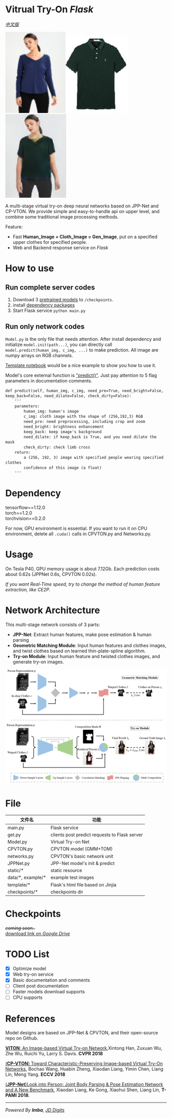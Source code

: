 # Vitrual Try-On *Flask*

[*中文版*](http://github.com/GrayXu/Virtual-Try-On-Flask/blob/master/README_cn.md)

![20200118004320.png](https://raw.githubusercontent.com/GrayXu/Online-Storage/master/img/20200118004320.png)![20200118004342.png](https://raw.githubusercontent.com/GrayXu/Online-Storage/master/img/20200118004342.png)![20200118004359.png](https://raw.githubusercontent.com/GrayXu/Online-Storage/master/img/20200118004359.png)

A multi-stage virtual try-on deep neural networks based on JPP-Net and CP-VTON. We provide simple and easy-to-handle api on upper level, and combine some traditional image processing methods.

Feature:
- Fast **Human_Image + Cloth_Image = Gen_Image**, put on a specified upper clothes for specified people.
- Web and Backend response service on *Flask*

# How to use

## Run complete server codes

1. Download 3 [pretrained models](#checkpoints) to `/checkpoints`.
2. install [dependency packages](#Dependency)
3. Start Flask service `python main.py`

## Run only network codes

`Model.py` is the only file that needs attention. After install dependency and initialize `model.init(path...)`, you can directly call `model.predict(human_img, c_img, ...)` to make prediction. All image are numpy arrays on RGB channels.

[Template notebook](http://github.com/GrayXu/Virtual-Try-On-Flask/blob/master/Template.ipynb) would be a nice example to show you how to use it.

Model's core external function is ["predict()"](http://github.com/GrayXu/Virtual-Try-On-Flask/blob/master/Model.py#L36). Just pay attention to 5 flag parameters in documentation comments.

```
def predict(self, human_img, c_img, need_pre=True, need_bright=False, keep_back=False, need_dilate=False, check_dirty=False):
    '''
    parameters: 
        human_img: human's image
        c_img: cloth image with the shape of (256,192,3) RGB
        need_pre: need preprocessing, including crop and zoom 
        need_bright: brightness enhancement
        keep_back: keep image's background
        need_dilate: if keep_back is True, and you need dilate the mask
        check_dirty: check limb cross
    return: 
        a (256, 192, 3) image with specified people wearing specified clothes
        confidence of this image (a float)
    '''
```

# Dependency

tensorflow==1.12.0  
torch==1.2.0  
torchvision==0.2.0  

For now, GPU environment is essential. If you want to run it on CPU environment, delete all `.cuda()` calls in CPVTON.py and Networks.py.  

# Usage

On Tesla P40, GPU memory usage is about 7.12Gb. Each prediction costs about 0.62s (JPPNet 0.6s, CPVTON 0.02s).

*If you want Real-Time speed, try to change the method of human feature extraction, like CE2P.*

# Network Architecture

This multi-stage network consists of 3 parts:
- **JPP-Net**: Extract human features, make pose estimation & human parsing
- **Geometric Matching Module**: Input human features and clothes images, and twist clothes based on learned thin-plate-spline algorithm.
- **Try-on Module**: Input human feature and twisted clothes images, and generate try-on images.


![20200117182844.png](https://raw.githubusercontent.com/GrayXu/Online-Storage/master/img/20200117182844.png)

# File

文件名 | 功能  
-|-  
main.py | Flask service  
get.py | clients post predict requests to Flask server  
Model.py | Virtual Try-on Net
CPVTON.py | CPVTON model (GMM+TOM)
networks.py | CPVTON's basic network unit
JPPNet.py | JPP-Net model's init & predict
static/* | static resource
data/\*, example/\* | example test images
template/\* | Flask's html file based on Jinjia
checkpoints/\* | checkpoints dir

# Checkpoints

~~*coming soon..*~~  
[download link on *Google Drive*](https://drive.google.com/open?id=1kV9Xf9tDaqH_-2ZDBA6-_lMg8_FmvE1t)

# TODO List

- [x] Optimize model  
- [x] Web try-on service  
- [x] Basic documentation and comments  
- [ ] Client post documentation  
- [ ] Faster models download supports  
- [ ] CPU supports

# References

Model designs are based on JPP-Net & CPVTON, and their open-source repo on Github.  

[**VITON**: An Image-based Virtual Try-on Network](https://arxiv.org/abs/1711.08447v1),Xintong Han, Zuxuan Wu, Zhe Wu, Ruichi Yu, Larry S. Davis. **CVPR 2018**

[(**CP-VTON**) Toward Characteristic-Preserving Image-based Virtual Try-On Networks](https://arxiv.org/abs/1807.07688), Bochao Wang, Huabin Zheng, Xiaodan Liang, Yimin Chen, Liang Lin, Meng Yang. **ECCV 2018**

[(**JPP-Net**)Look into Person: Joint Body Parsing & Pose Estimation Network and A New Benchmark](https://arxiv.org/abs/1804.01984), Xiaodan Liang, Ke Gong, Xiaohui Shen, Liang Lin, **T-PAMI 2018**.

----

*Powered By **Imba**, [JD Digits](https://www.jddglobal.com/)*

